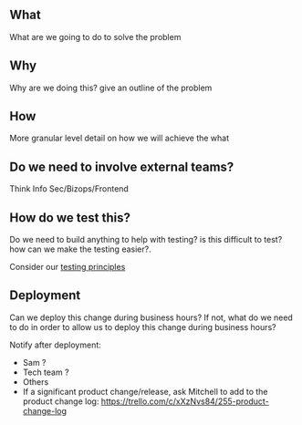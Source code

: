 ## What

What are we going to do to solve the problem

## Why

Why are we doing this? give an outline of the problem

## How

More granular level detail on how we will achieve the what

## Do we need to involve external teams? 

Think Info Sec/Bizops/Frontend

## How do we test this?

Do we need to build anything to help with testing? is this difficult to test? how can we make the testing easier?. 

Consider our [testing principles](https://github.com/simplybusiness/know/blob/master/how-we-roll/testing/TESTING_MANIFESTO.md)

## Deployment

Can we deploy this change during business hours? If not, what do we need to do in order to allow us to deploy this change during business hours?

Notify after deployment:

- Sam ?
- Tech team ?
- Others
- If a significant product change/release, ask Mitchell to add to the product change log: https://trello.com/c/xXzNvs84/255-product-change-log

